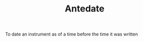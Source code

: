 ---
title: Antedate
permalink: "/definitions/antedate.html"
body: To date an instrument as of a time before the time it was written
published_at: '2018-07-07'
layout: post
---